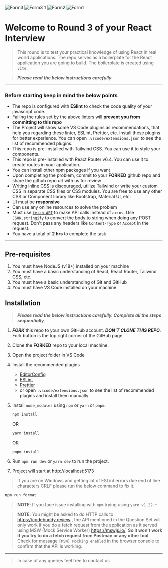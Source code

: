 ![Form3](https://github.com/user-attachments/assets/e4061118-afad-4bc4-b1ed-ec110024c43a)
![Form3 1](https://github.com/user-attachments/assets/4e07a508-6864-42ab-9f29-d28dfbca5347)
![Form2](https://github.com/user-attachments/assets/87ec4f5a-51bb-4922-a147-15193d83f294)
![Form1](https://github.com/user-attachments/assets/da2ce064-0176-41c4-be46-f9a70a88faaa)
# Welcome to Round 3 of your React Interview

> This round is to test your practical knowledge of using React in real world applications.
> The repo serves as a boilerplate for the React application you are going to build.
> The boilerplate is created using `vite`.

> **_Please read the below instructions carefully_**

---

### **Before starting keep in mind the below points**

- The repo is configured with **ESlint** to check the code quality of your javascript code.
- Failing the rules set by the above linters will **prevent you from committing to this repo**
- The Project will show some VS Code plugins as recommendations, that help you regarding these linter, ESLint, Prettier, etc. Install these plugins for better experience. You can open `.vscode/extensions.json` to see the list of recommended plugins.
- This repo is pre-installed with Tailwind CSS. You can use it to style your components.
- This repo is pre-installed with React Router v6.4. You can use it to create routes in your application.
- You can install other npm packages if you want
- Upon completing the problem, commit to your **FORKED** github repo and share the github repo url with us for review
- Writing inline CSS is discouraged, utilize Tailwind or write your custom CSS in separate CSS files or CSS modules. You are free to use any other CSS or Component library like Bootstrap, Material UI, etc.
- UI must be **responsive**
- Can use any online resources to solve the problem
- Must use [`fetch API`](https://developer.mozilla.org/en-US/docs/Web/API/Fetch_API) to make API calls instead of `axios`. Use `JSON.stringify` to convert the body to string when doing any POST request. Don't pass any headers like `Content-Type` or `Accept` in the request.
- You have a total of **2 hrs** to complete the task

---

## Pre-requisites

1. You must have NodeJS (v18+) installed on your machine
2. You must have a basic understanding of React, React Router, Tailwind CSS, etc.
3. You must have a basic understanding of Git and GitHub
4. You must have VS Code installed on your machine

## Installation

> **_Please read the below instructions carefully. Complete all the steps sequentially_**.

1. **_FORK_** this repo to your own GitHub account. **_DON'T CLONE THIS REPO_**. Fork button is the top right corner of the GitHub page.
2. Clone the **FORKED** repo to your local machine.
3. Open the project folder in VS Code
4. Install the recommended plugins
   - [EditorConfig](https://marketplace.visualstudio.com/items?itemName=EditorConfig.EditorConfig)
   - [ESLint](https://marketplace.visualstudio.com/items?itemName=dbaeumer.vscode-eslint)
   - [Prettier](https://marketplace.visualstudio.com/items?itemName=esbenp.prettier-vscode)
   - or open `.vscode/extensions.json` to see the list of recommended plugins and install them manually
5. Install `node_modules` using `npm` or `yarn` or `pnpm`.

   ```sh
   npm install
   ```

   OR

   ```sh
   yarn install
   ```

   OR

   ```sh
   pnpm install
   ```

6. Run `npm run dev` or `yarn dev` to run the project.
7. Project will start at http://localhost:5173

> If you are on Windows and getting lot of ESLint errors due end of line characters CRLF please run the below command to fix it.

```sh
npm run format
```

> **NOTE**: If you face issue installing with `npm` trying using `yarn v1.22.*`

> **NOTE**: You might be asked to do HTTP calls to https://codebuddy.review , the API mentioned in the Question Set will only work if you do a fetch request from the application as it served using MSW (Mock Service Worker) https://mswjs.io/. **So it won't work if you try to do a fetch request from Postman or any other tool**. Check for message `[MSW] Mocking enabled` in the browser console to confirm that the API is working.

---

> In case of any queries feel free to contact us
